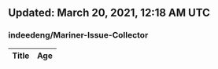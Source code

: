 ## Updated: March 20, 2021, 12:18 AM UTC


### indeedeng/Mariner-Issue-Collector
|**Title**|**Age**|
|:----|:----|